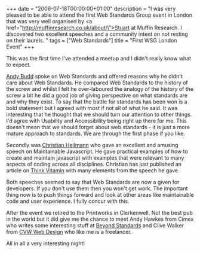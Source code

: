+++
date = "2006-07-18T00:00:00+01:00"
description = "I was very pleased to be able to attend the first Web Standards Group event in London that was very well organised by <a href=\"http://muffinresearch.co.uk/about/\">Stuart</a> at Muffin Research. I discovered two excellent speeches and a community intent on not resting on their laurels. "
tags = ["Web Standards"]
title = "First WSG London Event"
+++

This was the first time I've attended a meetup and I didn't really know what to
expect.

[Andy Budd][1] spoke on Web Standards and offered reasons why he didn't care
about Web Standards. He compared Web Standards to the history of the screw and
whilst I felt he over-laboured the analogy of the history of the screw a bit he
did a good job of giving perspective on what standards are and why they exist.
To say that the battle for standards has been won is a bold statement but I
agreed with most if not all of what he said. It was interesting that he thought
that we should turn our attention to other things. I'd agree with Usability and
Accessibility being right up there for me. This doesn't mean that we should
forget about web standards - it is just a more mature approach to standards. We
are through the first phase if you like.

Secondly was [Christian Heilmann][2] who gave an excellent and amusing speech on
Maintainable Javascript. He gave practical examples of how to create and
maintain javascript with examples that were relevant to many aspects of coding
across all disciplines. Christian has just published [][3]an article on [Think
Vitamin][4] with many elements from the speech he gave.

Both speeches seemed to say that Web Standards are now a given for developers.
If you don't use them then you won't get work. The important thing now is to
push things forward and look at other areas like maintainable code and user
experience. I fully concur with this.

After the event we retired to the Printworks in Clerkenwell. Not the best pub in
the world but it did give me the chance to meet Andy Hawkes from Cimex who
writes some interesting stuff at [Beyond Standards][5] and Clive Walker from
[CVW Web Design][6] who like me is a freelancer.

All in all a very interesting night!

[1]: http://www.andybudd.com/
[2]: http://wait-till-i.com/
[3]:
  http://www.thinkvitamin.com/features/dev/the-importance-of-maintainable-javascript
[4]: http://www.thinkvitamin.com/
[5]: http://www.beyondstandards.com
[6]: http://www.cvwdesign.co.uk/

